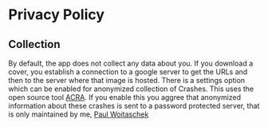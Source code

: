 # Privacy Policy
## Collection
By default, the app does not collect any data about you. If you download a cover, you establish a connection to a google server to get the URLs and then to the server where that image is hosted.
There is a settings option which can be enabled for anonymized collection of Crashes. This uses the open source tool [ACRA](https://github.com/ACRA). If you enable this you aggree that anonymized information about these crashes is sent to a password protected server, that is only maintained by me, [Paul Woitaschek](http://www.paul-woitaschek.de)

